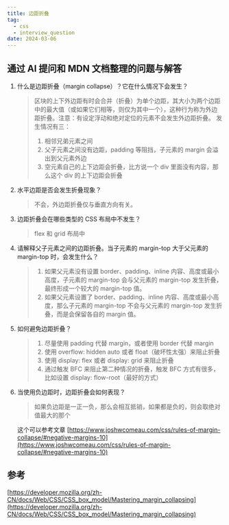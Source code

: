 ```yaml
---
title: 边距折叠
tag:
  - css
  - interview_question
date: 2024-03-06
---
```


## 通过 AI 提问和 MDN 文档整理的问题与解答

1. 什么是边距折叠（margin collapse）？它在什么情况下会发生？

   > 区块的上下外边距有时会合并（折叠）为单个边距，其大小为两个边距中的最大值（或如果它们相等，则仅为其中一个），这种行为称为外边距折叠。注意：有设定浮动和绝对定位的元素不会发生外边距折叠。
   > 发生情况有三：
   >
   > 1. 相邻兄弟元素之间
   > 1. 父子元素之间没有边距，padding 等阻挡，子元素的 margin 会溢出到父元素外边
   > 1. 空元素自己的上下边距会折叠，比方说一个 div 里面没有内容，那么这个 div 的上下边距会折叠

1. 水平边距是否会发生折叠现象？

   > 不会，外边距折叠仅与垂直方向有关。

1. 边距折叠会在哪些类型的 CSS 布局中不发生？

   > flex 和 grid 布局中

1. 请解释父子元素之间的边距折叠。当子元素的 margin-top 大于父元素的 margin-top 时，会发生什么？

   > 1. 如果父元素没有设置 border、padding、inline 内容、高度或最小高度，子元素的 margin-top 会与父元素的 margin-top 发生折叠，最终形成一个较大的 margin-top 值。
   > 1. 如果父元素设置了 border、padding、inline 内容、高度或最小高度，那么子元素的 margin-top 不会与父元素的 margin-top 发生折叠，而是会保留各自的 margin 值。

1. 如何避免边距折叠？

   > 1. 尽量使用 padding 代替 margin，或者使用 border 代替 margin
   > 1. 使用 overflow: hidden auto 或者 float（破坏性太强）来阻止折叠
   > 1. 使用 display: flex 或者 display: grid 来阻止折叠
   > 1. 通过触发 BFC 来阻止第二种情况的折叠，触发 BFC 方式有很多，比如设置 display: flow-root（最好的方式）

1. 当使用负边距时，边距折叠会如何表现？

   > 如果负边距是一正一负，那么会相互抵销，如果都是负的，则会取绝对值最大的那个

   这个可以参考文章 [https://www.joshwcomeau.com/css/rules-of-margin-collapse/#negative-margins-10](https://www.joshwcomeau.com/css/rules-of-margin-collapse/#negative-margins-10)

## 参考

[https://developer.mozilla.org/zh-CN/docs/Web/CSS/CSS_box_model/Mastering_margin_collapsing](https://developer.mozilla.org/zh-CN/docs/Web/CSS/CSS_box_model/Mastering_margin_collapsing)
